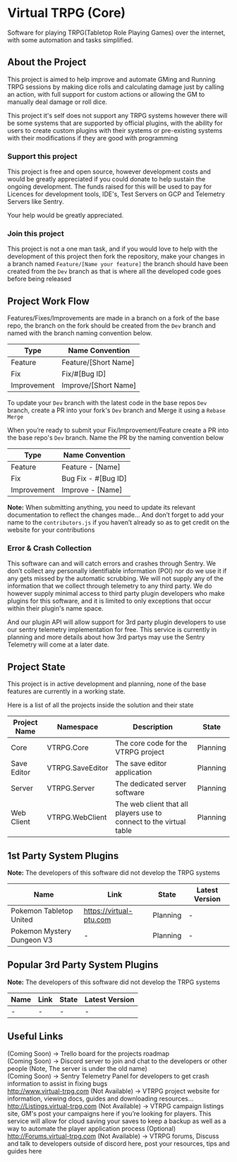 # Virtual TRPG (Core)
Software for playing TRPG(Tabletop Role Playing Games) over the internet, with some automation and tasks simplified.

## About the Project
This project is aimed to help improve and automate GMing and Running TRPG sessions by making dice rolls and calculating damage just by calling an action, with full support for custom actions or allowing the GM to manually deal damage or roll dice.

This project it's self does not support any TRPG systems however there will be some systems that are supported by official plugins, with the ability for users to create custom plugins with their systems or pre-existing systems with their modifications if they are good with programming

### Support this project
This project is free and open source, however development costs and would be greatly appreciated if you could donate to help sustain the ongoing development. The funds raised for this will be used to pay for Licences for development tools, IDE's, Test Servers on GCP and Telemetry Servers like Sentry.

Your help would be greatly appreciated.

### Join this project
This project is not a one man task, and if you would love to help with the development of this project then fork the repository, make your changes in a branch named ``Feature/[Name your feature]`` the branch should have been created from the ``Dev`` branch as that is where all the developed code goes before being released

## Project Work Flow
Features/Fixes/Improvements are made in a branch on a fork of the base repo, the branch on the fork should be created from the ``Dev`` branch and named with the branch naming convention below.

|Type       |Name Convention      |
|-----------|---------------------|
|Feature    |Feature/[Short Name] |
|Fix        |Fix/#[Bug ID]        |
|Improvement|Improve/[Short Name] |

To update your ``Dev`` branch with the latest code in the base repos ``Dev`` branch, create a PR into your fork's ``Dev`` branch and Merge it using a ``Rebase Merge``

When you’re ready to submit your Fix/Improvement/Feature create a PR into the base repo's ``Dev`` branch. Name the PR by the naming convention below

|Type       |Name Convention        |
|-----------|-----------------------|
|Feature    |Feature - [Name]       |
|Fix        |Bug Fix - #[Bug ID]    |
|Improvement|Improve - [Name]       |

**Note:** When submitting anything, you need to update its relevant documentation to reflect the changes made... And don’t forget to add your name to the ``contributors.js`` if you haven’t already so as to get credit on the website for your contributions

### Error & Crash Collection
This software can and will catch errors and crashes through Sentry. We don’t collect any personally identifiable information (POI) nor do we use it if any gets missed by the automatic scrubbing. We will not supply any of the information that we collect through telemetry to any third party. We do however supply minimal access to third party plugin developers who make plugins for this software, and it is limited to only exceptions that occur within their plugin's name space.

And our plugin API will allow support for 3rd party plugin developers to use our sentry telemetry implementation for free. This service is currently in planning and more details about how 3rd partys may use the Sentry Telemetry will come at a later date.

## Project State
This project is in active development and planning, none of the base features are currently in a working state.

Here is a list of all the projects inside the solution and their state

|Project Name|Namespace       |Description                                                        |State    |
|------------|----------------|-------------------------------------------------------------------|---------|
|Core        |VTRPG.Core      |The core code for the VTRPG project                                |Planning |
|Save Editor |VTRPG.SaveEditor|The save editor application                                        |Planning |
|Server      |VTRPG.Server    |The dedicated server software                                      |Planning |
|Web Client  |VTRPG.WebClient |The web client that all players use to connect to the virtual table|Planning |

## 1st Party System Plugins
**Note:** The developers of this software did not develop the TRPG systems

|Name                      |Link                   |State         |Latest Version        |
|--------------------------|-----------------------|--------------|----------------------|
|Pokemon Tabletop United   |https://virtual-ptu.com|Planning      |-                     |
|Pokemon Mystery Dungeon V3|-                      |Planning      |-                     |

## Popular 3rd Party System Plugins
**Note:** The developers of this software did not develop the TRPG systems

|Name                      |Link                   |State         |Latest Version        |
|--------------------------|-----------------------|--------------|----------------------|
|-                         |-                      |-             |-                     |

## Useful Links
(Coming Soon) -> Trello board for the projects roadmap<br>
(Coming Soon) -> Discord server to join and chat to the developers or other people (Note, The server is under the old name)<br>
(Coming Soon) -> Sentry Telemetry Panel for developers to get crash information to assist in fixing bugs<br>
http://www.virtual-trpg.com (Not Available) -> VTRPG project website for information, viewing docs, guides and downloading resources...<br>
http://Listings.virtual-trpg.com (Not Available) -> VTRPG campaign listings site, GM's post your campaigns here if you’re looking for players. This service will allow for cloud saving your saves to keep a backup as well as a way to automate the player application process (Optional)<br>
http://Forums.virtual-trpg.com (Not Available) -> VTRPG forums, Discuss and talk to developers outside of discord here, post your resources, tips and guides here<br>
